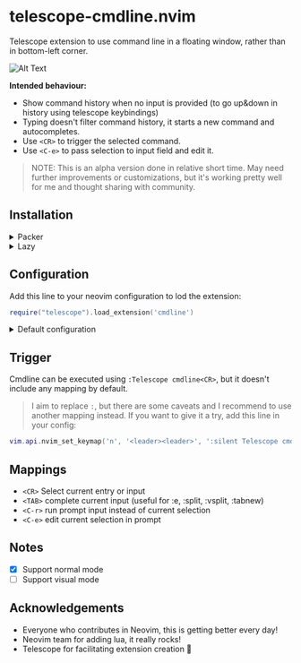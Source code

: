 # telescope-cmdline.nvim

Telescope extension to use command line in a floating window, rather
than in bottom-left corner.

![Alt Text](.docs/demo.gif)

**Intended behaviour:**
- Show command history when no input is provided (to go up&down in
  history using telescope keybindings)
- Typing doesn't filter command history, it starts a new command and
  autocompletes.
- Use `<CR>` to trigger the selected command.
- Use `<C-e>` to pass selection to input field and edit it.

> NOTE: This is an alpha version done in relative short time. May need
> further improvements or customizations, but it's working pretty well
> for me and thought sharing with community.

## Installation

<details>
<summary>Packer</summary>

```lua
use { 'jonarrien/telescope-cmdline.nvim' }
```

</details>

<details>
<summary>Lazy</summary>

```lua
{ 'jonarrien/telescope-cmdline.nvim', opts = {} }
```

</details>


## Configuration

Add this line to your neovim configuration to lod the extension:

```lua
require("telescope").load_extension('cmdline')
```

<details>
<summary>Default configuration</summary>

```lua
{
  icon = "󰣿 ",
  picker = {
    layout_config = {
      width = 80,
      height = 20,
    }
  }
}
```

</details>

## Trigger

Cmdline can be executed using `:Telescope cmdline<CR>`, but it doesn't
include any mapping by default.

> I aim to replace `:`, but there are some caveats and I recommend to
> use another mapping instead. If you want to give it a try, add this
> line in your config:

```lua
vim.api.nvim_set_keymap('n', '<leader><leader>', ':silent Telescope cmdline<CR>', { noremap = true, desc = "Cmdline" })
```

## Mappings

- `<CR>` Select current entry or input
- `<TAB>` complete current input (useful for :e, :split, :vsplit, :tabnew)
- `<C-r>` run prompt input instead of current selection
- `<C-e>` edit current selection in prompt

## Notes

- [x] Support normal mode
- [ ] Support visual mode

## Acknowledgements

- Everyone who contributes in Neovim, this is getting better every day!
- Neovim team for adding lua, it really rocks!
- Telescope for facilitating extension creation 💪
